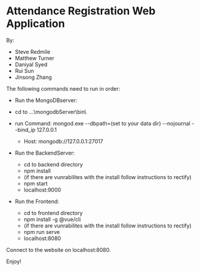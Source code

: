 # Attendance Registration Web Application
By:
- Steve Redmile
- Matthew Turner
- Daniyal Syed
- Rui Sun
- Jinsong Zhang

The following commands need to run in order:

* Run the MongoDBserver: 
 * cd to ...\mongodbServer\bin\
 * run Command: mongod.exe --dbpath=(set to your data dir) --nojournal --bind_ip 127.0.0.1
   * Host: mongodb://127.0.0.1:27017

* Run the BackendServer:
  * cd to backend directory
  * npm install
  * (if there are vunrabilites with the install follow instructions to rectify)
  * npm start
   * localhost:9000

* Run the Frontend:
  * cd to frontend directory
  * npm install -g @vue/cli
  * (if there are vunrabilites with the install follow instructions to rectify)
  * npm run serve
   * localhost:8080


Connect to the website on localhost:8080.

Enjoy!
